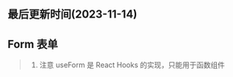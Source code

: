 <!--
 * @Description: antd组件react版本使用技巧
 * @Author: panrui
 * @Date: 2023-06-05 09:34:03
 * @LastEditTime: 2023-06-05 09:35:06
 * @LastEditors: panrui
 * 不忘初心,不负梦想
-->

## 最后更新时间(2023-11-14)

## Form 表单

> 1.  注意 useForm 是 React Hooks 的实现，只能用于函数组件
